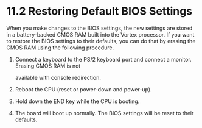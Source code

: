 # 11.2 Restoring Default BIOS Settings

When you make changes to the BIOS settings, the new settings are stored in a battery-backed CMOS RAM built into the Vortex processor. If you want to restore the BIOS settings to their defaults, you can do that by erasing the CMOS RAM using the following procedure.

1. Connect a keyboard to the PS/2 keyboard port and connect a monitor. Erasing CMOS RAM is not

   available with console redirection.

2. Reboot the CPU \(reset or power-down and power-up\).
3. Hold down the END key while the CPU is booting.
4. The board will boot up normally. The BIOS settings will be reset to their defaults.

